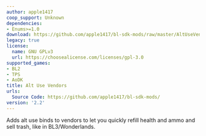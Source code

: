```yaml
---
author: apple1417
coop_support: Unknown
dependencies:
- Enums>=1.0
download: https://github.com/apple1417/bl-sdk-mods/raw/master/AltUseVendors/AltUseVendors.zip
legacy: true
license:
  name: GNU GPLv3
  url: https://choosealicense.com/licenses/gpl-3.0
supported_games:
- BL2
- TPS
- AoDK
title: Alt Use Vendors
urls:
  Source Code: https://github.com/apple1417/bl-sdk-mods/
version: '2.2'
---
```

Adds alt use binds to vendors to let you quickly refill health and ammo and sell trash, like in BL3/Wonderlands.